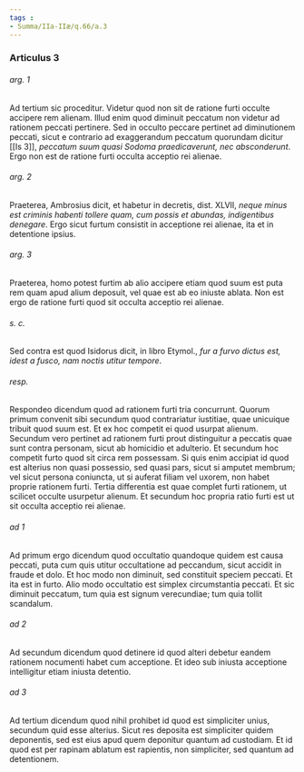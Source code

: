 ```yaml
---
tags : 
- Summa/IIa-IIæ/q.66/a.3
---
```


### Articulus 3

###### arg. 1
Ad tertium sic proceditur. Videtur quod non sit de ratione furti occulte accipere rem alienam. Illud enim quod diminuit peccatum non videtur ad rationem peccati pertinere. Sed in occulto peccare pertinet ad diminutionem peccati, sicut e contrario ad exaggerandum peccatum quorundam dicitur [[Is 3]], *peccatum suum quasi Sodoma praedicaverunt, nec absconderunt*. Ergo non est de ratione furti occulta acceptio rei alienae.

###### arg. 2
Praeterea, Ambrosius dicit, et habetur in decretis, dist. XLVII, *neque minus est criminis habenti tollere quam, cum possis et abundas, indigentibus denegare*. Ergo sicut furtum consistit in acceptione rei alienae, ita et in detentione ipsius.

###### arg. 3
Praeterea, homo potest furtim ab alio accipere etiam quod suum est puta rem quam apud alium deposuit, vel quae est ab eo iniuste ablata. Non est ergo de ratione furti quod sit occulta acceptio rei alienae.

###### s. c.
Sed contra est quod Isidorus dicit, in libro Etymol., *fur a furvo dictus est, idest a fusco, nam noctis utitur tempore*.

###### resp.
Respondeo dicendum quod ad rationem furti tria concurrunt. Quorum primum convenit sibi secundum quod contrariatur iustitiae, quae unicuique tribuit quod suum est. Et ex hoc competit ei quod usurpat alienum. Secundum vero pertinet ad rationem furti prout distinguitur a peccatis quae sunt contra personam, sicut ab homicidio et adulterio. Et secundum hoc competit furto quod sit circa rem possessam. Si quis enim accipiat id quod est alterius non quasi possessio, sed quasi pars, sicut si amputet membrum; vel sicut persona coniuncta, ut si auferat filiam vel uxorem, non habet proprie rationem furti. Tertia differentia est quae complet furti rationem, ut scilicet occulte usurpetur alienum. Et secundum hoc propria ratio furti est ut sit occulta acceptio rei alienae.

###### ad 1
Ad primum ergo dicendum quod occultatio quandoque quidem est causa peccati, puta cum quis utitur occultatione ad peccandum, sicut accidit in fraude et dolo. Et hoc modo non diminuit, sed constituit speciem peccati. Et ita est in furto. Alio modo occultatio est simplex circumstantia peccati. Et sic diminuit peccatum, tum quia est signum verecundiae; tum quia tollit scandalum.

###### ad 2
Ad secundum dicendum quod detinere id quod alteri debetur eandem rationem nocumenti habet cum acceptione. Et ideo sub iniusta acceptione intelligitur etiam iniusta detentio.

###### ad 3
Ad tertium dicendum quod nihil prohibet id quod est simpliciter unius, secundum quid esse alterius. Sicut res deposita est simpliciter quidem deponentis, sed est eius apud quem deponitur quantum ad custodiam. Et id quod est per rapinam ablatum est rapientis, non simpliciter, sed quantum ad detentionem.


